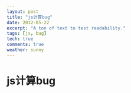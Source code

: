 ```yaml
---
layout: post
title: "js计算bug"
date: 2012-05-22
excerpt: "A ton of text to test readability."
tags: [js, bug]
tech: true
comments: true
weather: sunny
---
```


# js计算bug